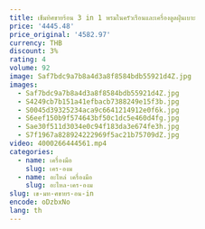```yaml
---
title: เข็มทิศขายร้อน 3 in 1 พรมในครัวเรือนและเครื่องดูดฝุ่นเบาะ
price: '4445.48'
price_original: '4582.97'
currency: THB
discount: 3%
rating: 4
volume: 92
image: Saf7bdc9a7b8a4d3a8f8584bdb55921d4Z.jpg
images:
  - Saf7bdc9a7b8a4d3a8f8584bdb55921d4Z.jpg
  - S4249cb7b151a41efbacb7388249e15f3b.jpg
  - S0045d39325234aca9c6641214912e0f6k.jpg
  - S6eef150b9f574643bf50c1dc5e460d4fg.jpg
  - Sae30f511d3034e0c94f183da3e674fe3h.jpg
  - S7f1967a828924222969f5ac21b75709dZ.jpg
video: 4000266444561.mp4
categories:
  - name: เครื่องมือ
    slug: เคร-องม
  - name: อะไหล่ เครื่องมือ
    slug: อะไหล-เคร-องม
slug: เข-มท-ศขายร-อน-in
encode: oDzbxNo
lang: th
---
```

  